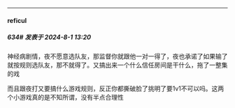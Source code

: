 ﻿
*****

####  reficul  
##### 634#       发表于 2024-8-1 13:20

神经病剧情，夜不愿意选队友，那监督你就跟他一对一得了，夜也承诺了如果输了就按规则选队友，那不就得了。又搞出来一个什么信任房间是干什么，拖了一整集的戏

而且跟夜打又要搞什么游戏规则，反正你都撕破脸了挑明了要1v1不可以吗。这两个小游戏真的是不知所谓，没有半点合理性

